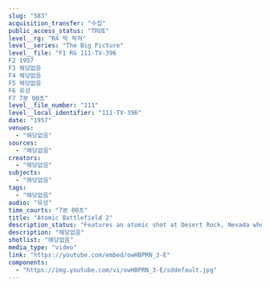 ```yaml
---
slug: "583"
acquisition_transfer: "수집"
public_access_status: "TRUE"
level__rg: "R4 빅 픽쳐"
level__series: "The Big Picture"
level__file: "F1 RG 111-TV-396
F2 1957
F3 해당없음
F4 해당없음
F5 해당없음
F6 유성
F7 7분 00초"
level__file_number: "111"
level__local_identifier: "111-TV-396"
date: "1957"
venues: 
  - "해당없음"
sources: 
  - "해당없음"
creators: 
  - "해당없음"
subjects: 
  - "해당없음"
tags: 
  - "해당없음"
audio: "유성"
time_courts: "7분 00초"
title: "Atomic Battlefield 2"
description_status: "Features an atomic shot at Desert Rock, Nevada where an Army unit was actually employed in the field in conjunction with the detonation."
description: "해당없음"
shotlist: "해당없음"
media_type: "video"
link: "https://youtube.com/embed/owHBPRN_3-E"
components: 
  - "https://img.youtube.com/vi/owHBPRN_3-E/sddefault.jpg"
---
```

